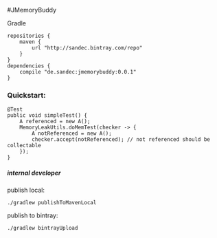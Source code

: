 #JMemoryBuddy


Gradle
```
repositories {
    maven {
        url "http://sandec.bintray.com/repo"
    }
}
dependencies {
    compile "de.sandec:jmemorybuddy:0.0.1"
}
```

### Quickstart:
```
@Test
public void simpleTest() {
    A referenced = new A();
    MemoryLeakUtils.doMemTest(checker -> {
        A notReferenced = new A();
        checker.accept(notReferenced); // not referenced should be collectable
    });
}
```

##### internal developer
publish local:
```
./gradlew publishToMavenLocal
```

publish to bintray:
```
./gradlew bintrayUpload
```